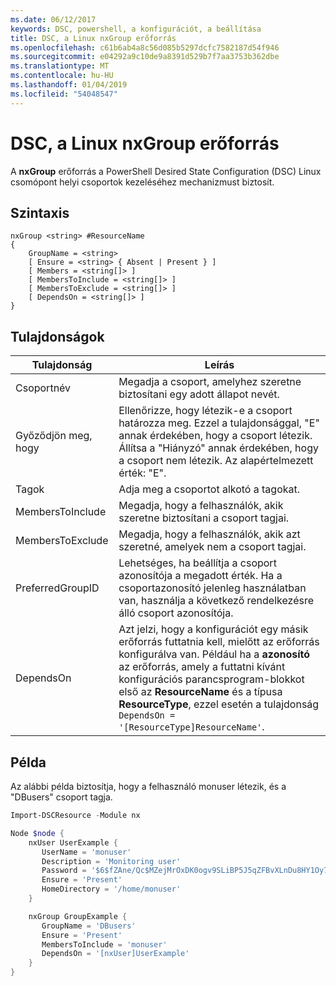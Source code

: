 ```yaml
---
ms.date: 06/12/2017
keywords: DSC, powershell, a konfigurációt, a beállítása
title: DSC, a Linux nxGroup erőforrás
ms.openlocfilehash: c61b6ab4a8c56d085b5297dcfc7582187d54f946
ms.sourcegitcommit: e04292a9c10de9a8391d529b7f7aa3753b362dbe
ms.translationtype: MT
ms.contentlocale: hu-HU
ms.lasthandoff: 01/04/2019
ms.locfileid: "54048547"
---
```

# <a name="dsc-for-linux-nxgroup-resource"></a>DSC, a Linux nxGroup erőforrás

A **nxGroup** erőforrás a PowerShell Desired State Configuration (DSC) Linux csomópont helyi csoportok kezeléséhez mechanizmust biztosít.

## <a name="syntax"></a>Szintaxis

```
nxGroup <string> #ResourceName
{
    GroupName = <string>
    [ Ensure = <string> { Absent | Present } ]
    [ Members = <string[]> ]
    [ MembersToInclude = <string[]> ]
    [ MembersToExclude = <string[]> ]
    [ DependsOn = <string[]> ]
}
```

## <a name="properties"></a>Tulajdonságok

|  Tulajdonság |  Leírás |
|---|---|
| Csoportnév| Megadja a csoport, amelyhez szeretne biztosítani egy adott állapot nevét.|
| Győződjön meg, hogy| Ellenőrizze, hogy létezik-e a csoport határozza meg. Ezzel a tulajdonsággal, "E" annak érdekében, hogy a csoport létezik. Állítsa a "Hiányzó" annak érdekében, hogy a csoport nem létezik. Az alapértelmezett érték: "E".|
| Tagok| Adja meg a csoportot alkotó a tagokat.|
| MembersToInclude| Megadja, hogy a felhasználók, akik szeretne biztosítani a csoport tagjai.|
| MembersToExclude| Megadja, hogy a felhasználók, akik azt szeretné, amelyek nem a csoport tagjai.|
| PreferredGroupID| Lehetséges, ha beállítja a csoport azonosítója a megadott érték. Ha a csoportazonosító jelenleg használatban van, használja a következő rendelkezésre álló csoport azonosítója.|
| DependsOn | Azt jelzi, hogy a konfigurációt egy másik erőforrás futtatnia kell, mielőtt az erőforrás konfigurálva van. Például ha a **azonosító** az erőforrás, amely a futtatni kívánt konfigurációs parancsprogram-blokkot első az **ResourceName** és a típusa **ResourceType**, ezzel esetén a tulajdonság `DependsOn = '[ResourceType]ResourceName'`.|

## <a name="example"></a>Példa

Az alábbi példa biztosítja, hogy a felhasználó monuser létezik, és a "DBusers" csoport tagja.

```powershell
Import-DSCResource -Module nx

Node $node {
    nxUser UserExample {
       UserName = 'monuser'
       Description = 'Monitoring user'
       Password = '$6$fZAne/Qc$MZejMrOxDK0ogv9SLiBP5J5qZFBvXLnDu8HY1Oy7ycX.Y3C7mGPUfeQy3A82ev3zIabhDQnj2ayeuGn02CqE/0'
       Ensure = 'Present'
       HomeDirectory = '/home/monuser'
    }

    nxGroup GroupExample {
       GroupName = 'DBusers'
       Ensure = 'Present'
       MembersToInclude = 'monuser'
       DependsOn = '[nxUser]UserExample'
    }
}
```